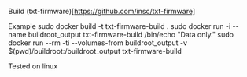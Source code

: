 
Build (txt-firmware)[https://github.com/insc/txt-firmware] 

Example
sudo docker build -t txt-firmware-build .
sudo docker run -i --name buildroot_output txt-firmware-build /bin/echo "Data only."
sudo docker run --rm -ti --volumes-from buildroot_output -v $(pwd)/buildroot:/buildroot_output txt-firmware-build


Tested on linux 
